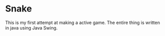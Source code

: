 # Snake
This is my first attempt at making a active game. The entire thing is written in java using Java Swing.
